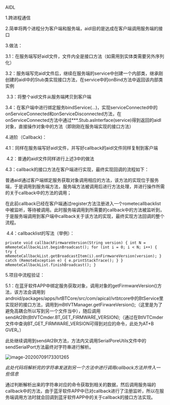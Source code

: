 AIDL

1.跨进程通信

2.简单将两个进程分为客户端和服务端，aidl目的是达成在客户端调用服务端的接口

3.做法：

​	3.1：在服务端写好aidl文件，文件内全是接口方法（如需用到实体类需要另外序列化）

​	3.2：服务端写完aidl文件后，继续在服务端的service中创建一个内部类，继承刚创建的aidl中的Stub类实现接口方法，在service中的onBind方法中返回该内部类实例

​	3.3：将整个aidl文件从服务端拷贝到客户端

​	3.4：在客户端中进行绑定服务bindService(...)，实现serviceConnected中的onServiceConnected和onServiceDisconnected方法，在onServiceConnected方法中通过***.Stub.asInterface(service)得到返回的aidl对象，直接操作对象中的方法（即刚刚在服务端实现的接口方法）

4.进阶（Callback)：

​	4.1：同样在服务端写好aidl文件，并写好callback的aidl文件同样复制到客户端

​	4.2：普通的aidl文件同样进行上述3中的做法

​	4.3：callback的接口方法在客户端进行实现，最终实现回调的流程如下：

​	普通aidl通过客户端绑定服务获取对象调用相应的方法，该方法的实现位于服务端，于是调用到服务端方法，服务端方法被调用后进行方法处理，并进行操作所需的关于callback中的方法的调用；

​	在此前callback已经在客户端通过register方法注册进入一个rometecallbacklist中被监听，等待被调用。此时服务端调用到所需要的callback中的方法被监听到，于是服务端调用到客户端中callback关于该方法的实现，最终实现方法回调的整个流程。

​	4.4：callbacklist的写法（举例）：

`private void callbackFirmwareVersion(String version)
	{
		int N = mRemoteCallbackList.beginBroadcast();
		for (int i = 0; i < N; i++)
		{
			try
			{
				mRemoteCallbackList.getBroadcastItem(i).onFirmwareVersion(version);
			}
			catch (RemoteException e)
			{
				e.printStackTrace();
			}
		}
		mRemoteCallbackList.finishBroadcast();
	}`

5.项目中流程验证：

​	5.1：在蓝牙软件APP中绑定服务获取对象，调用对象的getFirmwareVersion()方法，该方法会调用到android/packages/apps/IvtBTCore/src/com/apical/ivtbtcore中的BtService里实现好的接口方法，调用到mBtIVTManager.getFirwareVersion();（这里是为了避免高耦合所以写到另一个文件当中），随后调用sendAt2Bt(BtIVTCmder.BT_GET_FIRMWARE_VERSION);（通过在BtIVTCmder文件中查询BT_GET_FIRMWARE_VERSION可得到对应的命令，此处为AT+B GVER。）

​		此处继续调用到sendAt2Bt方法，方法内又调用SerialPoreUtils文件中的sendSerialPort方法最终对字符串进行解析。

![image-20200709173301265](C:\Users\Administrator\AppData\Roaming\Typora\typora-user-images\image-20200709173301265.png)

*此处代码将解析完的字符串发送到另一个方法中进行调用callback方法并传入一些信息*

​	通过判断解析出来的字符串对应的命令获取到相关的数据，然后调用服务端的callback中的方法，由于蓝牙软件APP中已对callback进行了注册监听，所以在服务端调用方法时就会回调到蓝牙软件APP中的关于callback的接口方法实现。

